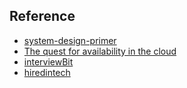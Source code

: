 ## Reference
* [system-design-primer](https://github.com/donnemartin/system-design-primer)
* [The quest for availability in the cloud](https://read.acloud.guru/the-quest-for-availability-771fa8a94a7c)
* [interviewBit](https://www.interviewbit.com/courses/system-design/)
* [hiredintech](https://www.hiredintech.com/courses/system-design)